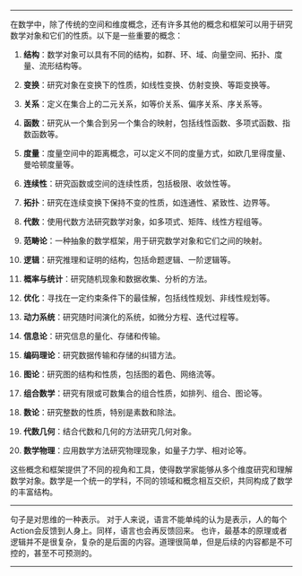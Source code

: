 
---

在数学中，除了传统的空间和维度概念，还有许多其他的概念和框架可以用于研究数学对象和它们的性质。以下是一些重要的概念：

1. **结构**：数学对象可以具有不同的结构，如群、环、域、向量空间、拓扑、度量、流形结构等。

2. **变换**：研究对象在变换下的性质，如线性变换、仿射变换、等距变换等。

3. **关系**：定义在集合上的二元关系，如等价关系、偏序关系、序关系等。

4. **函数**：研究从一个集合到另一个集合的映射，包括线性函数、多项式函数、指数函数等。

5. **度量**：度量空间中的距离概念，可以定义不同的度量方式，如欧几里得度量、曼哈顿度量等。

6. **连续性**：研究函数或空间的连续性质，包括极限、收敛性等。

7. **拓扑**：研究在连续变换下保持不变的性质，如连通性、紧致性、边界等。

8. **代数**：使用代数方法研究数学对象，如多项式、矩阵、线性方程组等。

9. **范畴论**：一种抽象的数学框架，用于研究数学对象和它们之间的映射。

10. **逻辑**：研究推理和证明的结构，包括命题逻辑、一阶逻辑等。

11. **概率与统计**：研究随机现象和数据收集、分析的方法。

12. **优化**：寻找在一定约束条件下的最佳解，包括线性规划、非线性规划等。

13. **动力系统**：研究随时间演化的系统，如微分方程、迭代过程等。

14. **信息论**：研究信息的量化、存储和传输。

15. **编码理论**：研究数据传输和存储的纠错方法。

16. **图论**：研究图的结构和性质，包括图的着色、网络流等。

17. **组合数学**：研究有限或可数集合的组合性质，如排列、组合、图论等。

18. **数论**：研究整数的性质，特别是素数和除法。

19. **代数几何**：结合代数和几何的方法研究几何对象。

20. **数学物理**：应用数学方法研究物理现象，如量子力学、相对论等。

这些概念和框架提供了不同的视角和工具，使得数学家能够从多个维度研究和理解数学对象。数学是一个统一的学科，不同的领域和概念相互交织，共同构成了数学的丰富结构。

---

句子是对思维的一种表示。
对于人来说，语言不能单纯的认为是表示，人的每个Action会反馈到人身上。同样，语言也会再反馈回来。
也许，最基本的原理或者逻辑并不是很复杂，复杂的是后面的内容。道理很简单，但是后续的内容都是不可控的，甚至不可预测的。

---




